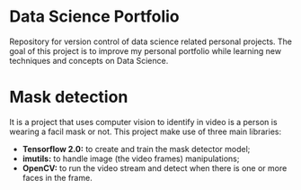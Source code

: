 # Data Science Portfolio
Repository for version control of data science related personal projects. The goal of this project is to improve my personal portfolio while learning new techniques and concepts on Data Science.

# Mask detection
It is a project that uses computer vision to identify in video is a person is wearing a facil mask or not. This project make use of three main libraries: 
- __Tensorflow 2.0:__ to create and train the mask detector model;
- __imutils:__ to handle image (the video frames) manipulations;
- __OpenCV:__ to run the video stream and detect when there is one or more faces in the frame.
